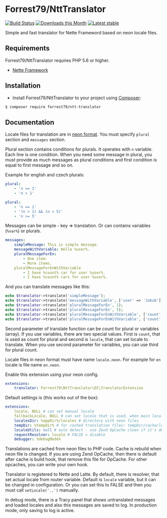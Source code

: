 Forrest79/NttTranslator
======

[![Build Status](https://travis-ci.org/forrest79/NttTranslator.svg?branch=master)](https://travis-ci.org/forrest79/NttTranslator)
[![Downloads this Month](https://img.shields.io/packagist/dm/forrest79/ntt-translator.svg)](https://packagist.org/packages/forrest79/ntt-translator)
[![Latest stable](https://img.shields.io/packagist/v/forrest79/ntt-translator.svg)](https://packagist.org/packages/forrest79/ntt-translator)

Simple and fast translator for Nette Frameword based on neon locale files.


Requirements
------------

Forrest79/NttTranslator requires PHP 5.6 or higher.

- [Nette Framework](https://github.com/nette/nette)


Installation
------------

* Install Forrest79/NttTranslator to your project using [Composer](http://getcomposer.org/):

```sh
$ composer require forrest79/ntt-translator
```


Documentation
------------

Locale files for translation are in [neon format](https://ne-on.org/). You must specify `plural` section and `messages` section.

Plural section contains conditions for plurals. It operates with `n` variable. Each line is one condition. When you need some message in plural, you must provide as much messages as plural conditions and first condition is equal to first message and so on.

Example for english and czech plurals:

```yml
plural:
    - 'n == 1'
    - 'n > 1'
```

```yml
plural:
    - 'n == 1'
    - '(n > 1) && (n < 5)'
    - 'n >= 5'
```

Messages can be simple - key => translation. Or can contains variables (`%var%`) or plurals.
 
```yml
messages:
    simpleMessage: This is simple message.
    messageWithVariable: Hello %user%.
    pluralMessageForEn:
        - One item.
        - More items.
    pluralMessageForEnWithVariable
        - I have %count% car for user %user%.
        - I have %count% cars for user %user%.
```

And you can translate messages like this:

```php
echo $translator->translate('simpleMessage');
echo $translator->translate('messageWithVariable', ['user' => 'Jakub']);
echo $translator->translate('pluralMessageForEn', 1);
echo $translator->translate('pluralMessageForEn', 5);
echo $translator->translate('pluralMessageForEnWithVariable', ['count' => 1, 'user' => 'Jakub']);
echo $translator->translate('pluralMessageForEnWithVariable', ['count' => 5, 'Jakub']);
```

Second parameter of translate function can be count for plural or variables (array). If you use variables, there are two special values. First is `count`, that is used as count for plural and second is `locale`, that can set locale to translate.
When you use second parameter for variables, you can use third for plural count.

Locale files in neon format must have name `locale.neon`. For example for `en` locale is file name `en.neon`.

Enable this extension using your neon config.

```yml
extensions:
    translator: Forrest79\NttTranslator\DI\TranslatorExtension
```

Default settings is (this works out of the box):

```yml
extensions:
    locale, NULL # can set manual locale
    fallbackLocale, NULL # can set locale that is used, when main locale does't have message to translate (this is logged)
    localesDir: %appDir%/locales # directory with neon files
    tempDir: %tempDir% # for cached translation files: tempDir/cache/locales
    localeUtils: null # auto detect - use Zend OpCache clean if it's detect 
    requestResolver: locale # FALSE = disable
    debugger: %debugMode%
```

Translations are cached from neon files to PHP code. Cache is rebuild when neon file is changed. If you are using Zend OpCache, then there is default after cache is build hook, that remove this file for OpCache. For other opcaches, you can write your own hook.

Translator is registered to Nette and Latte. By default, there is resolver, that set actual locale from router variable. Default is `locale` variable, but it can be changed in configuration. Or you can set this to FALSE and then you must call `setLocale('..')` manually.   

In debug mode, there is a Tracy panel that shows untranslated messages and loaded locales and also this messages are saved to log. In production mode, only saving to log is active.
